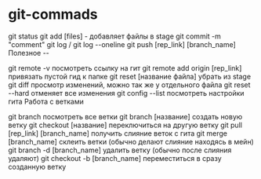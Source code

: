 # git-commads

git status
git add [files] - добавляет файлы в stage
git commit -m "comment"
git log / git log --oneline
git push [rep_link] [branch_name]
Полезное --

git remote -v посмотреть ссылку на гит
git remote add origin [rep_link] привязать пустой гид к папке
git reset [название файла] убрать из stage
git diff просмотр изменений, можно так же у отдельного файла
git reset --hard отменяет все изменения
git config --list посмотреть настройки гита
Работа с ветками

git branch посмотреть все ветки
git branch [название] создать новую ветку
git checkout [название] переключиться на другую ветку
git pull [rep_link] [branch_name] получить слияние веток с гита
git merge [branch_name] склеить ветки (обычно делают слияние находясь в мейн)
git branch -d [branch_name] удалить ветку (обычно после слияния удаляют)
git checkout -b [branch_name] переместиться в сразу созданную ветку
